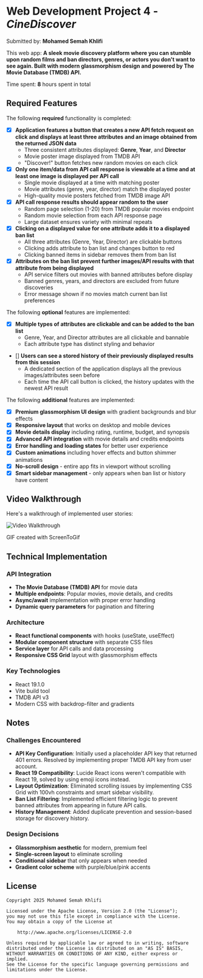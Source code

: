 # Web Development Project 4 - *CineDiscover*

Submitted by: **Mohamed Semah Khlifi**

This web app: **A sleek movie discovery platform where you can stumble upon random films and ban directors, genres, or actors you don't want to see again. Built with modern glassmorphism design and powered by The Movie Database (TMDB) API.**

Time spent: **8** hours spent in total

## Required Features

The following **required** functionality is completed: 

- [x] **Application features a button that creates a new API fetch request on click and displays at least three attributes and an image obtained from the returned JSON data**
  - Three consistent attributes displayed: **Genre**, **Year**, and **Director**
  - Movie poster image displayed from TMDB API
  - "Discover!" button fetches new random movies on each click
- [x] **Only one item/data from API call response is viewable at a time and at least one image is displayed per API call**
  - Single movie displayed at a time with matching poster
  - Movie attributes (genre, year, director) match the displayed poster
  - High-quality movie posters fetched from TMDB image API
- [x] **API call response results should appear random to the user**
  - Random page selection (1-20) from TMDB popular movies endpoint
  - Random movie selection from each API response page
  - Large dataset ensures variety with minimal repeats
- [x] **Clicking on a displayed value for one attribute adds it to a displayed ban list**
  - All three attributes (Genre, Year, Director) are clickable buttons
  - Clicking adds attribute to ban list and changes button to red
  - Clicking banned items in sidebar removes them from ban list
- [x] **Attributes on the ban list prevent further images/API results with that attribute from being displayed**
  - API service filters out movies with banned attributes before display
  - Banned genres, years, and directors are excluded from future discoveries
  - Error message shown if no movies match current ban list preferences

The following **optional** features are implemented:

- [x] **Multiple types of attributes are clickable and can be added to the ban list**
  - Genre, Year, and Director attributes are all clickable and bannable
  - Each attribute type has distinct styling and behavior
- [] **Users can see a stored history of their previously displayed results from this session**
  - A dedicated section of the application displays all the previous images/attributes seen before
  - Each time the API call button is clicked, the history updates with the newest API result

The following **additional** features are implemented:

- [x] **Premium glassmorphism UI design** with gradient backgrounds and blur effects
- [x] **Responsive layout** that works on desktop and mobile devices
- [x] **Movie details display** including rating, runtime, budget, and synopsis
- [x] **Advanced API integration** with movie details and credits endpoints
- [x] **Error handling and loading states** for better user experience
- [x] **Custom animations** including hover effects and button shimmer animations
- [x] **No-scroll design** - entire app fits in viewport without scrolling
- [x] **Smart sidebar management** - only appears when ban list or history have content

## Video Walkthrough

Here's a walkthrough of implemented user stories:

<img src='https://imgur.com/a/IowTAkr.gif' title='Video Walkthrough' width='' alt='Video Walkthrough' />

GIF created with ScreenToGif  


## Technical Implementation

### API Integration
- **The Movie Database (TMDB) API** for movie data
- **Multiple endpoints**: Popular movies, movie details, and credits
- **Async/await** implementation with proper error handling
- **Dynamic query parameters** for pagination and filtering

### Architecture
- **React functional components** with hooks (useState, useEffect)
- **Modular component structure** with separate CSS files
- **Service layer** for API calls and data processing
- **Responsive CSS Grid** layout with glassmorphism effects

### Key Technologies
- React 19.1.0
- Vite build tool
- TMDB API v3
- Modern CSS with backdrop-filter and gradients

## Notes

### Challenges Encountered
- **API Key Configuration**: Initially used a placeholder API key that returned 401 errors. Resolved by implementing proper TMDB API key from user account.
- **React 19 Compatibility**: Lucide React icons weren't compatible with React 19, solved by using emoji icons instead.
- **Layout Optimization**: Eliminated scrolling issues by implementing CSS Grid with 100vh constraints and smart sidebar visibility.
- **Ban List Filtering**: Implemented efficient filtering logic to prevent banned attributes from appearing in future API calls.
- **History Management**: Added duplicate prevention and session-based storage for discovery history.

### Design Decisions
- **Glassmorphism aesthetic** for modern, premium feel
- **Single-screen layout** to eliminate scrolling
- **Conditional sidebar** that only appears when needed
- **Gradient color scheme** with purple/blue/pink accents

## License

    Copyright 2025 Mohamed Semah Khlifi

    Licensed under the Apache License, Version 2.0 (the "License");
    you may not use this file except in compliance with the License.
    You may obtain a copy of the License at

        http://www.apache.org/licenses/LICENSE-2.0

    Unless required by applicable law or agreed to in writing, software
    distributed under the License is distributed on an "AS IS" BASIS,
    WITHOUT WARRANTIES OR CONDITIONS OF ANY KIND, either express or implied.
    See the License for the specific language governing permissions and
    limitations under the License.